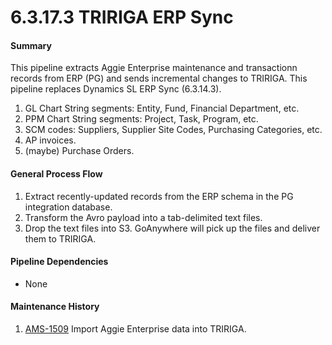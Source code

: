 # 6.3.17.3 TRIRIGA ERP Sync


#### Summary

This pipeline extracts Aggie Enterprise maintenance and transactionn records from ERP (PG) and sends incremental changes to TRIRIGA. 
This pipeline replaces Dynamics SL ERP Sync (6.3.14.3).

1. GL Chart String segments: Entity, Fund, Financial Department, etc.
2. PPM Chart String segments: Project, Task, Program, etc.
3. SCM codes: Suppliers, Supplier Site Codes, Purchasing Categories, etc.
4. AP invoices.
5. (maybe) Purchase Orders.


#### General Process Flow

1. Extract recently-updated records from the ERP schema in the PG integration database.
2. Transform the Avro payload into a tab-delimited text files.
3. Drop the text files into S3. GoAnywhere will pick up the files and deliver them to TRIRIGA.

#### Pipeline Dependencies

* None

#### Maintenance History

1. [AMS-1509](https://afs-dev.ucdavis.edu/jira/browse/AMS-1509) Import Aggie Enterprise data into TRIRIGA.

